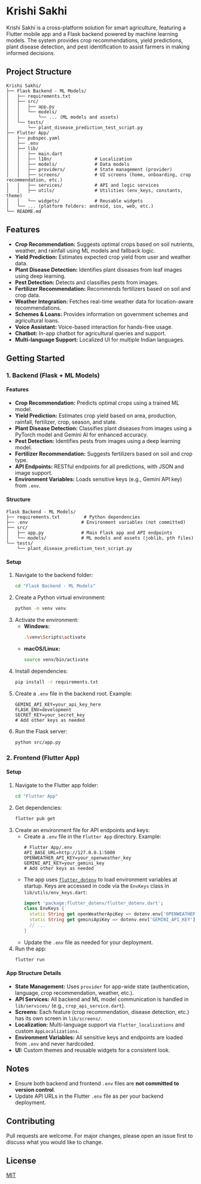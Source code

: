 # Krishi Sakhi

Krishi Sakhi is a cross-platform solution for smart agriculture, featuring a Flutter mobile app and a Flask backend powered by machine learning models. The system provides crop recommendations, yield predictions, plant disease detection, and pest identification to assist farmers in making informed decisions.


## Project Structure

```
Krishi Sakhi/
├── Flask Backend - ML Models/
│   ├── requirements.txt
│   ├── src/
│   │   ├── app.py
│   │   └── models/
│   │       └── ... (ML models and assets)
│   └── tests/
│       └── plant_disease_prediction_test_script.py
├── Flutter App/
│   ├── pubspec.yaml
│   ├── .env
│   ├── lib/
│   │   ├── main.dart
│   │   ├── l10n/                # Localization
│   │   ├── models/              # Data models
│   │   ├── providers/           # State management (provider)
│   │   ├── screens/             # UI screens (home, onboarding, crop recommendation, etc.)
│   │   ├── services/            # API and logic services
│   │   ├── utils/               # Utilities (env_keys, constants, theme)
│   │   └── widgets/             # Reusable widgets
│   └── ... (platform folders: android, ios, web, etc.)
└── README.md
```


## Features
- **Crop Recommendation:** Suggests optimal crops based on soil nutrients, weather, and rainfall using ML models and fallback logic.
- **Yield Prediction:** Estimates expected crop yield from user and weather data.
- **Plant Disease Detection:** Identifies plant diseases from leaf images using deep learning.
- **Pest Detection:** Detects and classifies pests from images.
- **Fertilizer Recommendation:** Recommends fertilizers based on soil and crop data.
- **Weather Integration:** Fetches real-time weather data for location-aware recommendations.
- **Schemes & Loans:** Provides information on government schemes and agricultural loans.
- **Voice Assistant:** Voice-based interaction for hands-free usage.
- **Chatbot:** In-app chatbot for agricultural queries and support.
- **Multi-language Support:** Localized UI for multiple Indian languages.

## Getting Started


### 1. Backend (Flask + ML Models)

#### Features
- **Crop Recommendation:** Predicts optimal crops using a trained ML model.
- **Yield Prediction:** Estimates crop yield based on area, production, rainfall, fertilizer, crop, season, and state.
- **Plant Disease Detection:** Classifies plant diseases from images using a PyTorch model and Gemini AI for enhanced accuracy.
- **Pest Detection:** Identifies pests from images using a deep learning model.
- **Fertilizer Recommendation:** Suggests fertilizers based on soil and crop type.
- **API Endpoints:** RESTful endpoints for all predictions, with JSON and image support.
- **Environment Variables:** Loads sensitive keys (e.g., Gemini API key) from `.env`.

#### Structure
```
Flask Backend - ML Models/
├── requirements.txt         # Python dependencies
├── .env                    # Environment variables (not committed)
├── src/
│   ├── app.py              # Main Flask app and API endpoints
│   └── models/             # ML models and assets (joblib, pth files)
└── tests/
    └── plant_disease_prediction_test_script.py
```

#### Setup
1. Navigate to the backend folder:
   ```sh
   cd "Flask Backend - ML Models"
   ```
2. Create a Python virtual environment:
   ```sh
   python -m venv venv
   ```
3. Activate the environment:
   - **Windows:**
     ```sh
     .\venv\Scripts\activate
     ```
   - **macOS/Linux:**
     ```sh
     source venv/bin/activate
     ```
4. Install dependencies:
   ```sh
   pip install -r requirements.txt
   ```
5. Create a `.env` file in the backend root. Example:
   ```
   GEMINI_API_KEY=your_api_key_here
   FLASK_ENV=development
   SECRET_KEY=your_secret_key
   # Add other keys as needed
   ```
6. Run the Flask server:
   ```sh
   python src/app.py
   ```


### 2. Frontend (Flutter App)

#### Setup
1. Navigate to the Flutter app folder:
   ```sh
   cd "Flutter App"
   ```
2. Get dependencies:
   ```sh
   flutter pub get
   ```
3. Create an environment file for API endpoints and keys:
   - Create a `.env` file in the `Flutter App` directory. Example:
     ```
     # Flutter App/.env
     API_BASE_URL=http://127.0.0.1:5000
     OPENWEATHER_API_KEY=your_openweather_key
     GEMINI_API_KEY=your_gemini_key
     # Add other keys as needed
     ```
   - The app uses [`flutter_dotenv`](https://pub.dev/packages/flutter_dotenv) to load environment variables at startup. Keys are accessed in code via the `EnvKeys` class in `lib/utils/env_keys.dart`:
     ```dart
     import 'package:flutter_dotenv/flutter_dotenv.dart';
     class EnvKeys {
       static String get openWeatherApiKey => dotenv.env['OPENWEATHER_API_KEY'] ?? '';
       static String get geminiApiKey => dotenv.env['GEMINI_API_KEY'] ?? '';
       // ...
     }
     ```
   - Update the `.env` file as needed for your deployment.
4. Run the app:
   ```sh
   flutter run
   ```

#### App Structure Details
- **State Management:** Uses `provider` for app-wide state (authentication, language, crop recommendation, weather, etc.).
- **API Services:** All backend and ML model communication is handled in `lib/services/` (e.g., `crop_api_service.dart`).
- **Screens:** Each feature (crop recommendation, disease detection, etc.) has its own screen in `lib/screens/`.
- **Localization:** Multi-language support via `flutter_localizations` and custom `AppLocalizations`.
- **Environment Variables:** All sensitive keys and endpoints are loaded from `.env` and never hardcoded.
- **UI:** Custom themes and reusable widgets for a consistent look.

## Notes
- Ensure both backend and frontend `.env` files are **not committed to version control**.
- Update API URLs in the Flutter `.env` file as per your backend deployment.

## Contributing
Pull requests are welcome. For major changes, please open an issue first to discuss what you would like to change.

## License
[MIT](LICENSE)
